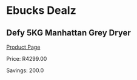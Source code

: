 
# Ebucks Dealz
## Defy 5KG Manhattan Grey Dryer
[Product Page](https://www.ebucks.com/web/shop/productSelected.do?prodId=966122690&catId=704981826)

Price: R4299.00

Savings: 200.0


	